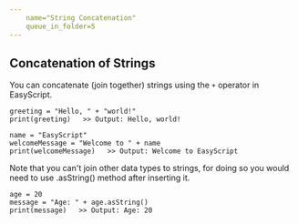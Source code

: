 ```yaml
---
    name="String Concatenation"
    queue_in_folder=5
---
```


## Concatenation of Strings
You can concatenate (join together) strings using the `+` operator in EasyScript.

```easyscript
greeting = "Hello, " + "world!"
print(greeting)   >> Output: Hello, world!

name = "EasyScript"
welcomeMessage = "Welcome to " + name
print(welcomeMessage)   >> Output: Welcome to EasyScript
```

Note that you can't join other data types to strings, for doing so you would need to use .asString() method after inserting it.

```easyscript
age = 20
message = "Age: " + age.asString()
print(message)   >> Output: Age: 20
```